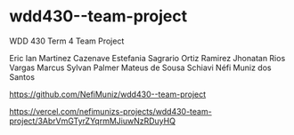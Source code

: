 # wdd430--team-project
WDD 430 Term 4 Team Project
<!-- Team06 Members -->
Eric Ian Martinez Cazenave
Estefania Sagrario Ortiz Ramirez
Jhonatan Rios Vargas
Marcus Sylvan Palmer
Mateus de Sousa Schiavi
Néfi Muniz dos Santos

<!-- GitHub repo -->
https://github.com/NefiMuniz/wdd430--team-project

<!-- Vercel -->
https://vercel.com/nefimunizs-projects/wdd430-team-project/3AbrVmGTyrZYqrmMJiuwNzRDuyHQ

<!-- Figma -->
